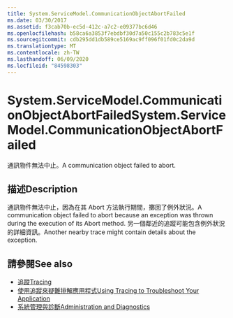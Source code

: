 ```yaml
---
title: System.ServiceModel.CommunicationObjectAbortFailed
ms.date: 03/30/2017
ms.assetid: f3cab70b-ec5d-412c-a7c2-e09377bc6d46
ms.openlocfilehash: b58ca6a3853f7ebdbf30d7a50c155c2b783c5e1f
ms.sourcegitcommit: cdb295dd1db589ce5169ac9ff096f01fd0c2da9d
ms.translationtype: MT
ms.contentlocale: zh-TW
ms.lasthandoff: 06/09/2020
ms.locfileid: "84598303"
---
```

# <a name="systemservicemodelcommunicationobjectabortfailed"></a><span data-ttu-id="27379-102">System.ServiceModel.CommunicationObjectAbortFailed</span><span class="sxs-lookup"><span data-stu-id="27379-102">System.ServiceModel.CommunicationObjectAbortFailed</span></span>
<span data-ttu-id="27379-103">通訊物件無法中止。</span><span class="sxs-lookup"><span data-stu-id="27379-103">A communication object failed to abort.</span></span>  
  
## <a name="description"></a><span data-ttu-id="27379-104">描述</span><span class="sxs-lookup"><span data-stu-id="27379-104">Description</span></span>  
 <span data-ttu-id="27379-105">通訊物件無法中止，因為在其 Abort 方法執行期間，擲回了例外狀況。</span><span class="sxs-lookup"><span data-stu-id="27379-105">A communication object failed to abort because an exception was thrown during the execution of its Abort method.</span></span> <span data-ttu-id="27379-106">另一個鄰近的追蹤可能包含例外狀況的詳細資訊。</span><span class="sxs-lookup"><span data-stu-id="27379-106">Another nearby trace might contain details about the exception.</span></span>  
  
## <a name="see-also"></a><span data-ttu-id="27379-107">請參閱</span><span class="sxs-lookup"><span data-stu-id="27379-107">See also</span></span>

- [<span data-ttu-id="27379-108">追蹤</span><span class="sxs-lookup"><span data-stu-id="27379-108">Tracing</span></span>](index.md)
- [<span data-ttu-id="27379-109">使用追蹤來疑難排解應用程式</span><span class="sxs-lookup"><span data-stu-id="27379-109">Using Tracing to Troubleshoot Your Application</span></span>](using-tracing-to-troubleshoot-your-application.md)
- [<span data-ttu-id="27379-110">系統管理與診斷</span><span class="sxs-lookup"><span data-stu-id="27379-110">Administration and Diagnostics</span></span>](../index.md)
